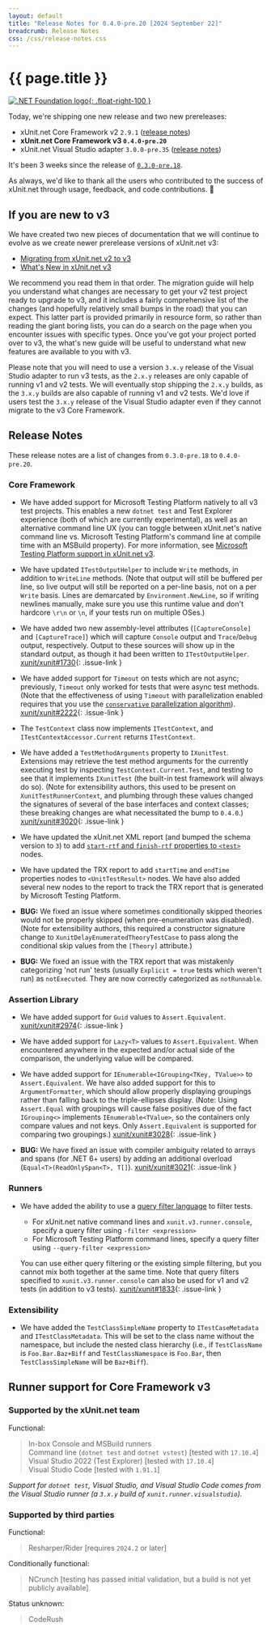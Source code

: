```yaml
---
layout: default
title: "Release Notes for 0.4.0-pre.20 [2024 September 22]"
breadcrumb: Release Notes
css: /css/release-notes.css
---
```


# {{ page.title }}

[![.NET Foundation logo](https://raw.githubusercontent.com/xunit/media/main/dotnet-foundation.svg){: .float-right-100 }](https://dotnetfoundation.org/projects/project-detail/xunit)

Today, we're shipping one new release and two new prereleases:

* xUnit.net Core Framework v2 `2.9.1` ([release notes](/releases/v2/2.9.1))
* **xUnit.net Core Framework v3 `0.4.0-pre.20`**
* xUnit.net Visual Studio adapter `3.0.0-pre.35` ([release notes](/releases/visualstudio/3.0.0-pre.35))

It's been 3 weeks since the release of [`0.3.0-pre.18`](0.3.0-pre.18).

As always, we'd like to thank all the users who contributed to the success of xUnit.net through usage, feedback, and code contributions. 🎉

## If you are new to v3

We have created two new pieces of documentation that we will continue to evolve as we create newer prerelease versions of xUnit.net v3:

* [Migrating from xUnit.net v2 to v3](/docs/getting-started/v3/migration)
* [What's New in xUnit.net v3](/docs/getting-started/v3/whats-new)

We recommend you read them in that order. The migration guide will help you understand what changes are necessary to get your v2 test project ready to upgrade to v3, and it includes a fairly comprehensive list of the changes (and hopefully relatively small bumps in the road) that you can expect. This latter part is provided primarily in resource form, so rather than reading the giant boring lists, you can do a search on the page when you encounter issues with specific types. Once you've got your project ported over to v3, the what's new guide will be useful to understand what new features are available to you with v3.

Please note that you will need to use a version `3.x.y` release of the Visual Studio adapter to run v3 tests, as the `2.x.y` releases are only capable of running v1 and v2 tests. We will eventually stop shipping the `2.x.y` builds, as the `3.x.y` builds are also capable of running v1 and v2 tests. We'd love if users test the `3.x.y` release of the Visual Studio adapter even if they cannot migrate to the v3 Core Framework.

## Release Notes

These release notes are a list of changes from `0.3.0-pre.18` to `0.4.0-pre.20`.

### Core Framework

* We have added support for Microsoft Testing Platform natively to all v3 test projects. This enables a new `dotnet test` and Test Explorer experience (both of which are currently experimental), as well as an alternative command line UX (you can toggle between xUnit.net's native command line vs. Microsoft Testing Platform's command line at compile time with an MSBuild property). For more information, see [Microsoft Testing Platform support in xUnit.net v3](/docs/getting-started/v3/microsoft-testing-platform).

* We have updated `ITestOutputHelper` to include `Write` methods, in addition to `WriteLine` methods. (Note that output will still be buffered per line, so live output will still be reported on a per-line basis, not on a per `Write` basis. Lines are demarcated by `Environment.NewLine`, so if writing newlines manually, make sure you use this runtime value and don't hardcore `\r\n` or `\n`, if your tests run on multiple OSes.)

* We have added two new assembly-level attributes (`[CaptureConsole]` and `[CaptureTrace]`) which will capture `Console` output and `Trace`/`Debug` output, respectively. Output to these sources will show up in the standard output, as though it had been written to `ITestOutputHelper`. [xunit/xunit#1730](https://github.com/xunit/xunit/issues/1730){: .issue-link }

* We have added support for `Timeout` on tests which are not async; previously, `Timeout` only worked for tests that were async test methods. (Note that the effectiveness of using `Timeout` with parallelization enabled requires that you use the [`conservative` parallelization algorithm](/docs/configuration-files#parallelAlgorithm)). [xunit/xunit#2222](https://github.com/xunit/xunit/issues/2222){: .issue-link }

* The `TestContext` class now implements `ITestContext`, and `ITestContextAccessor.Current` returns `ITestContext`.

* We have added a `TestMethodArguments` property to `IXunitTest`. Extensions may retrieve the test method arguments for the currently executing test by inspecting `TestContext.Current.Test`, and testing to see that it implements `IXunitTest` (the built-in test framework will always do so). (Note for extensibility authors, this used to be present on `XunitTestRunnerContext`, and plumbing through these values changed the signatures of several of the base interfaces and context classes; these breaking changes are what necessitated the bump to `0.4.0`.) [xunit/xunit#3020](https://github.com/xunit/xunit/issues/3020){: .issue-link }

* We have updated the xUnit.net XML report (and bumped the schema version to `3`) to add [`start-rtf` and `finish-rtf` properties to `<test>`](/docs/format-xml-v2#test) nodes.

* We have updated the TRX report to add `startTime` and `endTime` properties nodes to `<UnitTestResult>` nodes. We have also added several new nodes to the report to track the TRX report that is generated by Microsoft Testing Platform.

* **BUG:** We fixed an issue where sometimes conditionally skipped theories would not be properly skipped (when pre-enumeration was disabled). (Note for extensibility authors, this required a constructor signature change to `XunitDelayEnumeratedTheoryTestCase` to pass along the conditional skip values from the `[Theory]` attribute.)

* **BUG:** We fixed an issue with the TRX report that was mistakenly categorizing 'not run' tests (usually `Explicit = true` tests which weren't run) as `notExecuted`. They are now correctly categorized as `notRunnable`.

### Assertion Library

* We have added support for `Guid` values to `Assert.Equivalent`. [xunit/xunit#2974](https://github.com/xunit/xunit/issues/2974){: .issue-link }

* We have added support for `Lazy<T>` values to `Assert.Equivalent`. When encountered anywhere in the expected and/or actual side of the comparison, the underlying value will be compared.

* We have added support for `IEnumerable<IGrouping<TKey, TValue>>` to `Assert.Equivalent`. We have also added support for this to `ArgumentFormatter`, which should allow properly displaying groupings rather than falling back to the triple-ellipses display. (Note: Using `Assert.Equal` with groupings will cause false positives due of the fact `IGrouping<>` implements `IEnumerable<TValue>`, so the containers only compare values and not keys. Only `Assert.Equivalent` is supported for comparing two groupings.) [xunit/xunit#3028](https://github.com/xunit/xunit/issues/3028){: .issue-link }

* **BUG:** We have fixed an issue with compiler ambiguity related to arrays and spans (for .NET 6+ users) by adding an additional overload (`Equal<T>(ReadOnlySpan<T>, T[]`). [xunit/xunit#3021](https://github.com/xunit/xunit/issues/3021){: .issue-link }

### Runners

* We have added the ability to use a [query filter language](/docs/query-filter-language) to filter tests.

   * For xUnit.net native command lines and `xunit.v3.runner.console`, specify a query filter using `-filter <expression>`
   * For Microsoft Testing Platform command lines, specify a query filter using `--query-filter <expression>`

   You can use either query filtering or the existing simple filtering, but you cannot mix both together at the same time. Note that query filters specified to `xunit.v3.runner.console` can also be used for v1 and v2 tests (in addition to v3 tests). [xunit/xunit#1833](https://github.com/xunit/xunit/issues/1833){: .issue-link }

### Extensibility

* We have added the `TestClassSimpleName` property to `ITestCaseMetadata` and `ITestClassMetadata`. This will be set to the class name without the namespace, but include the nested class hierarchy (i.e., if `TestClassName` is `Foo.Bar.Baz+Biff` and `TestClassNamespace` is `Foo.Bar`, then `TestClassSimpleName` will be `Baz+Biff`).


## Runner support for Core Framework v3

### Supported by the xUnit.net team

Functional:

> <span class="glyphicon glyphicon-ok-sign"></span> In-box Console and MSBuild runners<br />
> <span class="glyphicon glyphicon-ok-sign"></span> Command line (`dotnet test` and `dotnet vstest`) [tested with `17.10.4`]<br />
> <span class="glyphicon glyphicon-ok-sign"></span> Visual Studio 2022 (Test Explorer) [tested with `17.10.4`]<br />
> <span class="glyphicon glyphicon-ok-sign"></span> Visual Studio Code [tested with `1.91.1`]

_Support for `dotnet test`, Visual Studio, and Visual Studio Code comes from the Visual Studio runner (a `3.x.y` build of `xunit.runner.visualstudio`)._

### Supported by third parties

Functional:

> <span class="glyphicon glyphicon-ok-sign"></span> Resharper/Rider [requires `2024.2` or later]

Conditionally functional:

> <span class="glyphicon glyphicon-info-sign"></span> NCrunch [testing has passed initial validation, but a build is not yet publicly available]

Status unknown:

> <span class="glyphicon glyphicon-question-sign"></span> CodeRush
